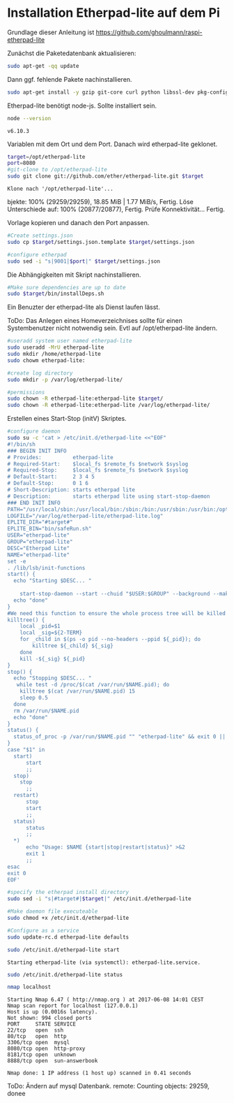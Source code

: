 # Installation Etherpad-lite auf dem Pi

Grundlage dieser Anleitung ist https://github.com/ghoulmann/raspi-etherpad-lite

Zunächst die Paketedatenbank aktualisieren:


```bash
sudo apt-get -qq update
```

 

Dann ggf. fehlende Pakete nachinstallieren.


```bash
sudo apt-get install -y gzip git-core curl python libssl-dev pkg-config build-essential
```

Etherpad-lite benötigt node-js. Sollte installiert sein.


```bash
node --version
```

    v6.10.3


Variablen mit dem Ort und dem Port. Danach wird etherpad-lite geklonet.


```bash
target=/opt/etherpad-lite
port=8080
#git-clone to /opt/etherpad-lite
sudo git clone git://github.com/ether/etherpad-lite.git $target
```

    Klone nach '/opt/etherpad-lite'...
bjekte: 100% (29259/29259), 18.85 MiB | 1.77 MiB/s, Fertig.
    Löse Unterschiede auf: 100% (20877/20877), Fertig.
    Prüfe Konnektivität... Fertig.


Vorlage kopieren und danach den Port anpassen.


```bash
#Create settings.json
sudo cp $target/settings.json.template $target/settings.json
```


```bash
#configure etherpad
sudo sed -i "s|9001|$port|" $target/settings.json
```

Die Abhängigkeiten mit Skript nachinstallieren.


```bash
#Make sure dependencies are up to date
sudo $target/bin/installDeps.sh
```
Ein Benuzter der etherpad-lite als Dienst laufen lässt.

ToDo: Das Anlegen eines Homeverzeichnises sollte für einen Systembenutzer nicht notwendig sein. Evtl auf /opt/etherpad-lite ändern.


```bash
#useradd system user named etherpad-lite
sudo useradd -MrU etherpad-lite
sudo mkdir /home/etherpad-lite
sudo chowm etherpad-lite:
```


```bash
#create log directory
sudo mkdir -p /var/log/etherpad-lite/
```


```bash
#permissions
sudo chown -R etherpad-lite:etherpad-lite $target/
sudo chown -R etherpad-lite:etherpad-lite /var/log/etherpad-lite/
```

Erstellen eines Start-Stop (initV) Skriptes.


```bash
#configure daemon
sudo su -c 'cat > /etc/init.d/etherpad-lite <<"EOF"
#!/bin/sh
### BEGIN INIT INFO
# Provides:          etherpad-lite
# Required-Start:    $local_fs $remote_fs $network $syslog
# Required-Stop:     $local_fs $remote_fs $network $syslog
# Default-Start:     2 3 4 5
# Default-Stop:      0 1 6
# Short-Description: starts etherpad lite
# Description:       starts etherpad lite using start-stop-daemon
### END INIT INFO
PATH="/usr/local/sbin:/usr/local/bin:/sbin:/bin:/usr/sbin:/usr/bin:/opt/node/bin"
LOGFILE="/var/log/etherpad-lite/etherpad-lite.log"
EPLITE_DIR="#target#"
EPLITE_BIN="bin/safeRun.sh"
USER="etherpad-lite"
GROUP="etherpad-lite"
DESC="Etherpad Lite"
NAME="etherpad-lite"
set -e
. /lib/lsb/init-functions
start() {
  echo "Starting $DESC... "
  
	start-stop-daemon --start --chuid "$USER:$GROUP" --background --make-pidfile --pidfile /var/run/$NAME.pid --exec $EPLITE_DIR/$EPLITE_BIN -- $LOGFILE || true
  echo "done"
}
#We need this function to ensure the whole process tree will be killed
killtree() {
    local _pid=$1
    local _sig=${2-TERM}
    for _child in $(ps -o pid --no-headers --ppid ${_pid}); do
        killtree ${_child} ${_sig}
    done
    kill -${_sig} ${_pid}
}
stop() {
  echo "Stopping $DESC... "
   while test -d /proc/$(cat /var/run/$NAME.pid); do
    killtree $(cat /var/run/$NAME.pid) 15
    sleep 0.5
  done
  rm /var/run/$NAME.pid
  echo "done"
}
status() {
  status_of_proc -p /var/run/$NAME.pid "" "etherpad-lite" && exit 0 || exit $?
}
case "$1" in
  start)
	  start
	  ;;
  stop)
    stop
	  ;;
  restart)
	  stop
	  start
	  ;;
  status)
	  status
	  ;;
  *)
	  echo "Usage: $NAME {start|stop|restart|status}" >&2
	  exit 1
	  ;;
esac
exit 0
EOF'
```


```bash
#specify the etherpad install directory
sudo sed -i "s|#target#|$target|" /etc/init.d/etherpad-lite
```


```bash
#Make daemon file executeable
sudo chmod +x /etc/init.d/etherpad-lite
```


```bash
#Configure as a service
sudo update-rc.d etherpad-lite defaults
```


```bash
sudo /etc/init.d/etherpad-lite start
```

    Starting etherpad-lite (via systemctl): etherpad-lite.service.



```bash
sudo /etc/init.d/etherpad-lite status
```


```bash
nmap localhost
```

    
    Starting Nmap 6.47 ( http://nmap.org ) at 2017-06-08 14:01 CEST
    Nmap scan report for localhost (127.0.0.1)
    Host is up (0.0016s latency).
    Not shown: 994 closed ports
    PORT     STATE SERVICE
    22/tcp   open  ssh
    80/tcp   open  http
    3306/tcp open  mysql
    8080/tcp open  http-proxy
    8181/tcp open  unknown
    8888/tcp open  sun-answerbook
    
    Nmap done: 1 IP address (1 host up) scanned in 0.41 seconds


ToDo: Ändern auf mysql Datenbank.
    remote: Counting objects: 29259, donee
